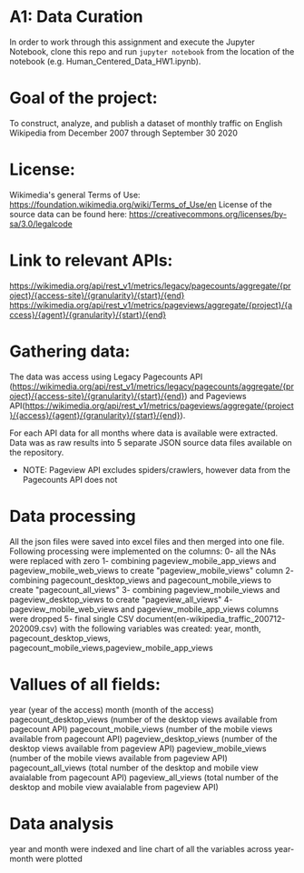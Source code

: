 # A1: Data Curation

In order to work through this assignment and execute the Jupyter Notebook, clone this repo and run `jupyter notebook` from the location of the notebook (e.g. Human_Centered_Data_HW1.ipynb).

# Goal of the project:
To construct, analyze, and publish a dataset of monthly traffic on English Wikipedia from December 2007 through September 30 2020

# License:
Wikimedia's general Terms of Use: https://foundation.wikimedia.org/wiki/Terms_of_Use/en
License of the source data can be found here: https://creativecommons.org/licenses/by-sa/3.0/legalcode

# Link to relevant APIs:
https://wikimedia.org/api/rest_v1/metrics/legacy/pagecounts/aggregate/{project}/{access-site}/{granularity}/{start}/{end}
https://wikimedia.org/api/rest_v1/metrics/pageviews/aggregate/{project}/{access}/{agent}/{granularity}/{start}/{end}

# Gathering data: 
The data was access using Legacy Pagecounts API (https://wikimedia.org/api/rest_v1/metrics/legacy/pagecounts/aggregate/{project}/{access-site}/{granularity}/{start}/{end}) and Pageviews API(https://wikimedia.org/api/rest_v1/metrics/pageviews/aggregate/{project}/{access}/{agent}/{granularity}/{start}/{end}).

For each API  data for all months where data is available were extracted. Data was as raw results into 5 separate JSON source data files available on the repository.

* NOTE: Pageview API excludes spiders/crawlers, however data from the Pagecounts API does not

# Data processing
All the json files were saved into excel files and then merged into one file. 
Following processing were implemented on the columns:
0- all the NAs were replaced with zero
1- combining pageview_mobile_app_views and pageview_mobile_web_views to create "pageview_mobile_views" column 
2- combining pagecount_desktop_views and pagecount_mobile_views to create "pagecount_all_views" 
3- combining pageview_mobile_views and pageview_desktop_views to create "pageview_all_views"
4- pageview_mobile_web_views and pageview_mobile_app_views columns were dropped
5- final  single CSV document(en-wikipedia_traffic_200712-202009.csv) with the following variables was created:
year, month, pagecount_desktop_views, pagecount_mobile_views,pageview_mobile_app_views

# Vallues of all fields:
year (year of the access)
month (month of the access)
pagecount_desktop_views (number of the desktop views available from pagecount API)
pagecount_mobile_views (number of the mobile views available from pagecount API)
pageview_desktop_views (number of the desktop views available from pageview API)
pageview_mobile_views (number of the mobile views available from pageview API)
pagecount_all_views (total number of the desktop and mobile view avaialable from pagecount API)
pageview_all_views (total number of the desktop and mobile view avaialable from pageview API)

# Data analysis
year and month were indexed and line chart of all the variables across year-month were plotted

